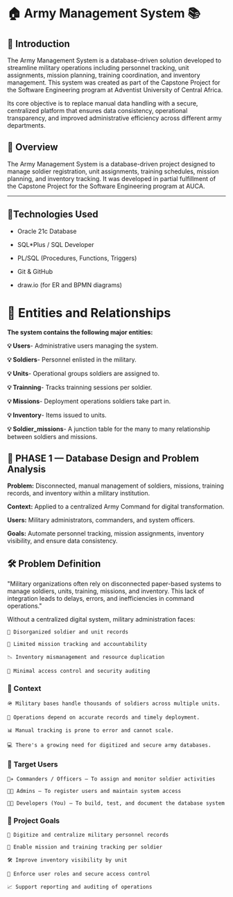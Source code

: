 # 🏠 Army Management System 📚

## 🌟 Introduction

The Army Management System is a database-driven solution developed to streamline military operations including personnel tracking, unit assignments, mission planning, training coordination, and inventory management. This system was created as part of the Capstone Project for the Software Engineering program at Adventist University of Central Africa.

Its core objective is to replace manual data handling with a secure, centralized platform that ensures data consistency, operational transparency, and improved administrative efficiency across different army departments.

## 	📝 Overview

The Army Management System is a database-driven project designed to manage soldier registration, unit assignments, training schedules, mission planning, and inventory tracking. It was developed in partial fulfillment of the Capstone Project for the Software Engineering program at AUCA.

---

## 🚀Technologies Used

- Oracle 21c Database

- SQL*Plus / SQL Developer

- PL/SQL (Procedures, Functions, Triggers)

- Git & GitHub

- draw.io (for ER and BPMN diagrams)


# 📍 Entities and Relationships

**The system contains the following major entities:**

**💡 Users**- Administrative users managing the system.

**💡 Soldiers**- Personnel enlisted in the military.

**💡 Units**- Operational groups soldiers are assigned to.

**💡 Trainning**- Tracks trainning sessions per soldier.

**💡 Missions**- Deployment operations soldiers take part in.

**💡 Inventory**- Items issued to units.

**💡 Soldier_missions**- A junction table for the many to many relationship between soldiers and missions.



## 🚀 PHASE 1 — Database Design and Problem Analysis

**Problem:**  Disconnected, manual management of soldiers, missions, training records, and inventory within a military institution.

**Context:** Applied to a centralized Army Command for digital transformation.

**Users:** Military administrators, commanders, and system officers.

**Goals:** Automate personnel tracking, mission assignments, inventory visibility, and ensure data consistency.

## 🛠 Problem Definition

"Military organizations often rely on disconnected paper-based systems to manage soldiers, units, training, missions, and inventory. This lack of integration leads to delays, errors, and inefficiencies in command operations."

Without a centralized digital system, military administration faces:

    🧭 Disorganized soldier and unit records

    📂 Limited mission tracking and accountability

    📉 Inventory mismanagement and resource duplication

    🔐 Minimal access control and security auditing

### 📍 Context

    🪖 Military bases handle thousands of soldiers across multiple units.

    📜 Operations depend on accurate records and timely deployment.

    📊 Manual tracking is prone to error and cannot scale.

    💻 There's a growing need for digitized and secure army databases.

### 👥 Target Users

    🧑‍✈️ Commanders / Officers – To assign and monitor soldier activities

    🧑‍💼 Admins – To register users and maintain system access

    🧑‍🎓 Developers (You) – To build, test, and document the database system

### 🎯 Project Goals

    🧩 Digitize and centralize military personnel records

    🎯 Enable mission and training tracking per soldier

    🛠 Improve inventory visibility by unit

    🔐 Enforce user roles and secure access control

    📈 Support reporting and auditing of operations




